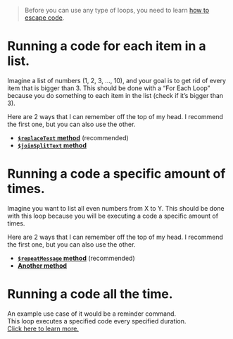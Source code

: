 > Before you can use any type of loops, you need to learn [how to escape code](../main/Escaping.md).

# Running a code for each item in a list.
Imagine a list of numbers (1, 2, 3, ..., 10), and your goal is to get rid of every item that is bigger than 3. This should be done with a “For Each Loop” because you do something to each item in the list (check if it’s bigger than 3).

Here are 2 ways that I can remember off the top of my head. I recommend the first one, but you can also use the other.
- **[`$replaceText` method](../main/For%20Each%3A%20%24replaceText.md)** (recommended)
- **[`$joinSplitText` method](../main/For%20Each:%20$joinSplitText.md)**

# Running a code a specific amount of times.
Imagine you want to list all even numbers from X to Y. This should be done with this loop because you will be executing a code a specific amount of times.

Here are 2 ways that I can remember off the top of my head. I recommend the first one, but you can also use the other.
- **[`$repeatMessage` method](../main/Run%20X%20Times:%20%24repeatMessage.md)** (recommended)
- **[Another method](../main/Run%20X%20Times%3A%20Other%20method.md)**

# Running a code all the time.
An example use case of it would be a reminder command. \
This loop executes a specified code every specified duration. \
[Click here to learn more.](../main/Run%20Every%20X%20Duration.md)
